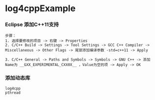 # log4cppExample


### Eclipse 添加C++11支持

```
步骤：
1. 选择要修改的项目 -> 右键 -> Properties
2. C/C++ Build -> Settings -> Tool Settings -> GCC C++ Compiler -> Miscellaneous -> Other Flags -> 尾部添加编译参数 -std=c++11 -> Apply

3. C/C++ General -> Paths and Symbols -> Symbols -> GNU C++ -> 添加 Name为 __GXX_EXPERIMENTAL_CXX0X__ ，Value为空的项 -> Apply -> OK
```

### 添加动态库

```
log4cpp
pthread
```

